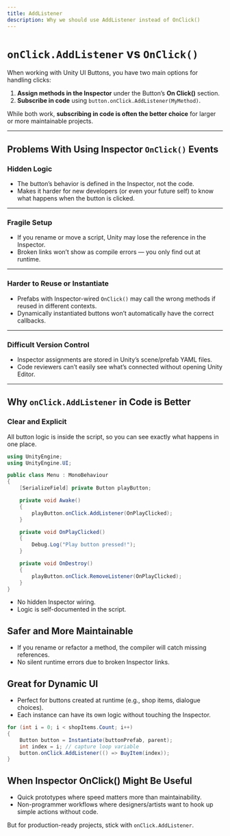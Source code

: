 ```yaml
---
title: AddListener
description: Why we should use AddListener instead of OnClick()
---
```


# `onClick.AddListener` vs `OnClick()`

When working with Unity UI Buttons, you have two main options for handling clicks:

1. **Assign methods in the Inspector** under the Button’s **On Click()** section.
2. **Subscribe in code** using `button.onClick.AddListener(MyMethod)`.

While both work, **subscribing in code is often the better choice** for larger or more maintainable projects.

---

## Problems With Using Inspector `OnClick()` Events

### Hidden Logic
- The button’s behavior is defined in the Inspector, not the code.
- Makes it harder for new developers (or even your future self) to know what happens when the button is clicked.

---

### Fragile Setup
- If you rename or move a script, Unity may lose the reference in the Inspector.
- Broken links won’t show as compile errors — you only find out at runtime.

---

### Harder to Reuse or Instantiate
- Prefabs with Inspector-wired `OnClick()` may call the wrong methods if reused in different contexts.
- Dynamically instantiated buttons won’t automatically have the correct callbacks.

---

### Difficult Version Control
- Inspector assignments are stored in Unity’s scene/prefab YAML files.
- Code reviewers can’t easily see what’s connected without opening Unity Editor.

---

## Why `onClick.AddListener` in Code is Better

### Clear and Explicit
All button logic is inside the script, so you can see exactly what happens in one place.

```csharp
using UnityEngine;
using UnityEngine.UI;

public class Menu : MonoBehaviour
{
    [SerializeField] private Button playButton;

    private void Awake()
    {
        playButton.onClick.AddListener(OnPlayClicked);
    }

    private void OnPlayClicked()
    {
        Debug.Log("Play button pressed!");
    }

    private void OnDestroy()
    {
        playButton.onClick.RemoveListener(OnPlayClicked);
    }
}
```
- No hidden Inspector wiring.
- Logic is self-documented in the script.

## Safer and More Maintainable
- If you rename or refactor a method, the compiler will catch missing references.
- No silent runtime errors due to broken Inspector links.

## Great for Dynamic UI
- Perfect for buttons created at runtime (e.g., shop items, dialogue choices).
- Each instance can have its own logic without touching the Inspector.

```csharp
for (int i = 0; i < shopItems.Count; i++)
{
    Button button = Instantiate(buttonPrefab, parent);
    int index = i; // capture loop variable
    button.onClick.AddListener(() => BuyItem(index));
}
```

## When Inspector OnClick() Might Be Useful
- Quick prototypes where speed matters more than maintainability.
- Non-programmer workflows where designers/artists want to hook up simple actions without code.

But for production-ready projects, stick with `onClick.AddListener`.
